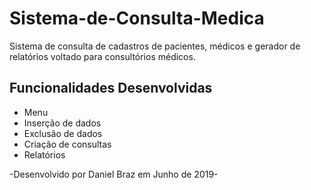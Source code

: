 # Sistema-de-Consulta-Medica
 Sistema de consulta de cadastros de pacientes, médicos e gerador de relatórios voltado para consultórios médicos.
 
 ## Funcionalidades Desenvolvidas
* Menu
* Inserção de dados
* Exclusão de dados
* Criação de consultas
* Relatórios


-Desenvolvido por Daniel Braz em Junho de 2019-


